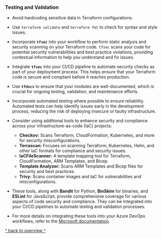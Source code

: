 ### Testing and Validation

- Avoid hardcoding sensitive data in Terraform configurations.
- Use `terraform validate` and `terraform fmt` to check for syntax and style issues.
- Incorporate **`tfsec`** into your workflow to perform static analysis and security scanning on your Terraform code. `tfsec` scans your code for potential security vulnerabilities and best practice violations, providing contextual information to help you understand and fix issues.
- Integrate **`tfsec`** into your CI/CD pipeline to automate security checks as part of your deployment process. This helps ensure that your Terraform code is secure and compliant before it reaches production.
- Use **`tfdocs`** to ensure that your modules are well-documented, which is crucial for ongoing testing, validation, and maintenance efforts.
- Incorporate automated testing where possible to ensure reliability. Automated tests can help identify issues early in the development process, reducing the risk of deploying insecure or faulty infrastructure.
- Consider using additional tools to enhance security and compliance across your infrastructure-as-code (IaC) projects:
  - **Checkov:** Scans Terraform, CloudFormation, Kubernetes, and more for security misconfigurations.
  - **Terrascan:** Focuses on scanning Terraform, Kubernetes, Helm, and other IaC formats for compliance and security issues.
  - **IaCFileScanner:** A template mapping tool for Terraform, CloudFormation, ARM Templates, and Bicep.
  - **Template Analyzer:** Scans ARM Templates and Bicep files for security and best practices.
  - **Trivy:** Scans container images and IaC for vulnerabilities and misconfigurations.
  
- These tools, along with **Bandit** for Python, **BinSkim** for binaries, and **ESLint** for JavaScript, provide comprehensive coverage for various aspects of code security and compliance. They can be integrated into your CI/CD pipelines to automate testing and validation processes.
  
- For more details on integrating these tools into your Azure DevOps workflows, refer to the [Microsoft documentation](https://learn.microsoft.com/en-us/azure/defender-for-cloud/azure-devops-extension).

[^ back to overview ^](../README.md)